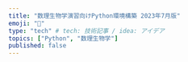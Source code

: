 ```yaml
---
title: "数理生物学演習向けPython環境構築 2023年7月版"
emoji: "💬"
type: "tech" # tech: 技術記事 / idea: アイデア
topics: ["Python", "数理生物学"]
published: false
---
```


